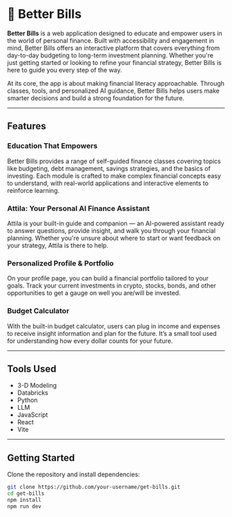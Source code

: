 # 🦆 Better Bills

**Better Bills** is a web application designed to educate and empower users in the world of personal finance. Built with accessibility and engagement in mind, Better Bills offers an interactive platform that covers everything from day-to-day budgeting to long-term investment planning. Whether you're just getting started or looking to refine your financial strategy, Better Bills is here to guide you every step of the way.

At its core, the app is about making financial literacy approachable. Through classes, tools, and personalized AI guidance, Better Bills helps users make smarter decisions and build a strong foundation for the future.

---

## Features

### Education That Empowers

Better Bills provides a range of self-guided finance classes covering topics like budgeting, debt management, savings strategies, and the basics of investing. Each module is crafted to make complex financial concepts easy to understand, with real-world applications and interactive elements to reinforce learning.

### Attila: Your Personal AI Finance Assistant

Attila is your built-in guide and companion — an AI-powered assistant ready to answer questions, provide insight, and walk you through your financial planning. Whether you're unsure about where to start or want feedback on your strategy, Attila is there to help.

### Personalized Profile & Portfolio

On your profile page, you can build a financial portfolio tailored to your goals. Track your current investments in crypto, stocks, bonds, and other opportunities to get a gauge on well you are/will be invested.

### Budget Calculator

With the built-in budget calculator, users can plug in income and expenses to receive insight information and plan for the future. It’s a small tool used for understanding how every dollar counts for your future.

---

## Tools Used

- 3-D Modeling
- Databricks
- Python
- LLM
- JavaScript
- React
- Vite

---

## Getting Started

Clone the repository and install dependencies:

```bash
git clone https://github.com/your-username/get-bills.git
cd get-bills
npm install
npm run dev
```
